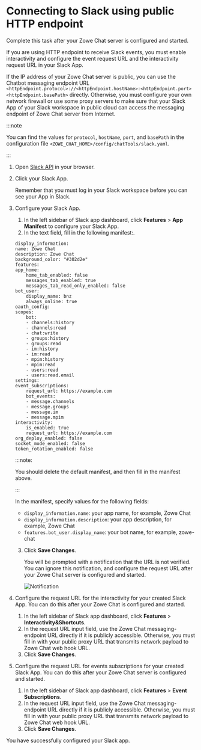# Connecting to Slack using public HTTP endpoint

Complete this task after your Zowe Chat server is configured and started.

If you are using HTTP endpoint to receive Slack events, you must enable interactivity and configure the event request URL and the interactivity request URL in your Slack App.

If the IP address of your Zowe Chat server is public, you can use the Chatbot messaging endpoint URL `<httpEndpoint.protocol>://<httpEndpoint.hostName>:<httpEndpoint.port><httpEndpoint.basePath>` directly. Otherwise, you must configure your own network firewall or use some proxy servers to make sure that your Slack App of your Slack workspace in public cloud can access the messaging endpoint of Zowe Chat server from Internet.

:::note

You can find the values for `protocol`, `hostName`, `port`, and `basePath` in the configuration file `<ZOWE_CHAT_HOME>/config/chatTools/slack.yaml`. 

:::

1. Open [Slack API](https://www.ibm.com/links?url=https%3A%2F%2Fapi.slack.com%2Fapps) in your browser.

2. Click your Slack App.
   
   Remember that you must log in your Slack workspace before you can see your App in Slack.

3. Configure your Slack App.

    1. In the left sidebar of Slack app dashboard, click **Features** > **App Manifest** to configure your Slack App.
    2. In the text field, fill in the following manifest:.

    ```
    display_information:
    name: Zowe Chat
    description: Zowe Chat
    background_color: "#302d2e"
    features:
    app_home:
        home_tab_enabled: false
        messages_tab_enabled: true
        messages_tab_read_only_enabled: false
    bot_user:
        display_name: bnz
        always_online: true
    oauth_config:
    scopes:
        bot:
        - channels:history
        - channels:read
        - chat:write
        - groups:history
        - groups:read
        - im:history
        - im:read
        - mpim:history
        - mpim:read
        - users:read
        - users:read.email
    settings:
    event_subscriptions:
        request_url: https://example.com
        bot_events:
        - message.channels
        - message.groups
        - message.im
        - message.mpim
    interactivity:
        is_enabled: true
        request_url: https://example.com
    org_deploy_enabled: false
    socket_mode_enabled: false
    token_rotation_enabled: false
    ```
   
    :::note: 
   
    You should delete the default manifest, and then fill in the manifest above.

    :::

    In the manifest, specify values for the following fields:

    - `display_information.name`: your app name, for example, Zowe Chat
    - `display_information.description`: your app description, for example, Zowe Chat
    - `features.bot_user.display_name`: your bot name, for example, zowe-chat
   
   3. Click **Save Changes**.
   
      You will be prompted with a notification that the URL is not verified. You can ignore this notification, and configure the request URL after your Zowe Chat server is configured and started.

      ![Notification](/v2.5.x/images/zowe-chat/slack_notification.png)

4. Configure the request URL for the interactivity for your created Slack App. You can do this after your Zowe Chat is configured and started.
   
    1. In the left sidebar of Slack app dashboard, click **Features** > **Interactivity&Shortcuts**.
    2. In the request URL input field, use the Zowe Chat messaging-endpoint URL directly if it is publicly accessible. Otherwise, you must fill in with your public proxy URL that transmits network payload to Zowe Chat web hook URL.
    3. Click **Save Changes**.

5. Configure the request URL for events subscriptions for your created Slack App. You can do this after your Zowe Chat server is configured and started.

    1. In the left sidebar of Slack app dashboard, click **Features** > **Event Subscriptions**.
    2. In the request URL input field, use the Zowe Chat messaging-endpoint URL directly if it is publicly accessible. Otherwise, you must fill in with your public proxy URL that transmits network payload to Zowe Chat web hook URL. 
    3. Click **Save Changes**.

You have successfully configured your Slack app.
